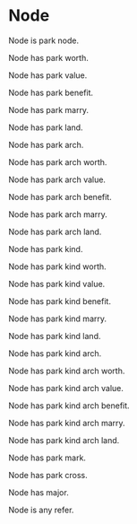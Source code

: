 # Node

Node is park node.

Node has park worth.

Node has park value.

Node has park benefit.

Node has park marry.

Node has park land.

Node has park arch.

Node has park arch worth.

Node has park arch value.

Node has park arch benefit.

Node has park arch marry.

Node has park arch land.

Node has park kind.

Node has park kind worth.

Node has park kind value.

Node has park kind benefit.

Node has park kind marry.

Node has park kind land.

Node has park kind arch.

Node has park kind arch worth.

Node has park kind arch value.

Node has park kind arch benefit.

Node has park kind arch marry.

Node has park kind arch land.

Node has park mark.

Node has park cross.

Node has major.

Node is any refer.